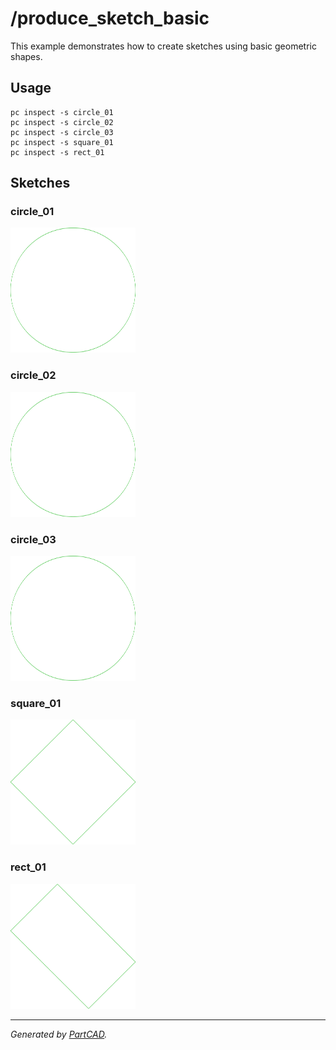 # /produce_sketch_basic

This example demonstrates how to create sketches using basic geometric shapes.


## Usage
```shell
pc inspect -s circle_01
pc inspect -s circle_02
pc inspect -s circle_03
pc inspect -s square_01
pc inspect -s rect_01
```


## Sketches

### circle_01
<img src="./circle_01.svg" width="200" height="200">

### circle_02
<img src="./circle_02.svg" width="200" height="200">

### circle_03
<img src="./circle_03.svg" width="200" height="200">

### square_01
<img src="./square_01.svg" width="200" height="200">

### rect_01
<img src="./rect_01.svg" width="200" height="200">

---
*Generated by [PartCAD](https://partcad.org/).*
